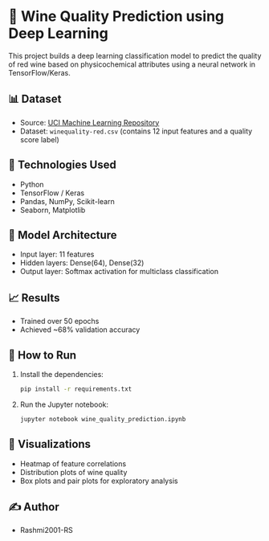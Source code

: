 # 🍷 Wine Quality Prediction using Deep Learning

This project builds a deep learning classification model to predict the quality of red wine based on physicochemical attributes using a neural network in TensorFlow/Keras.

## 📊 Dataset
- Source: [UCI Machine Learning Repository](https://archive.ics.uci.edu/ml/datasets/wine+quality)
- Dataset: `winequality-red.csv` (contains 12 input features and a quality score label)

## 🚀 Technologies Used
- Python
- TensorFlow / Keras
- Pandas, NumPy, Scikit-learn
- Seaborn, Matplotlib

## 🧠 Model Architecture
- Input layer: 11 features
- Hidden layers: Dense(64), Dense(32)
- Output layer: Softmax activation for multiclass classification

## 📈 Results
- Trained over 50 epochs
- Achieved ~68% validation accuracy

## 📂 How to Run
1. Install the dependencies:
    ```bash
    pip install -r requirements.txt
    ```
2. Run the Jupyter notebook:
    ```bash
    jupyter notebook wine_quality_prediction.ipynb
    ```

## 📌 Visualizations
- Heatmap of feature correlations
- Distribution plots of wine quality
- Box plots and pair plots for exploratory analysis

## ✍️ Author
- Rashmi2001-RS


